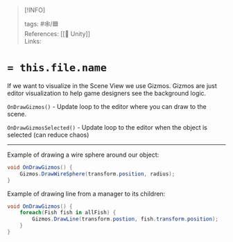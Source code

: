 
> [!INFO]
> 
> tags:  #🕸️/🟦  
> References: [[🔲 Unity]]  
> Links:


# `= this.file.name`

If we want to visualize in the Scene View we use Gizmos. Gizmos are just editor visualization to help game designers see the background logic.

`OnDrawGizmos()` - Update loop to the editor where you can draw to the scene.

`OnDrawGizmosSelected()` - Update loop to the editor when the object is selected (can reduce chaos)

---

Example of drawing a wire sphere around our object:

```cs
void OnDrawGizmos() {
	Gizmos.DrawWireSphere(transform.position, radius);
}
```

Example of drawing line from a manager to its children:

```cs
void OnDrawGizmos() {
	foreach(Fish fish in allFish) {
		Gizmos.DrawLine(transform.postion, fish.transform.position);
	}
}
```
